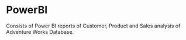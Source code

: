 # PowerBI
Consists of Power BI reports of Customer, Product and Sales analysis of Adventure Works Database.

